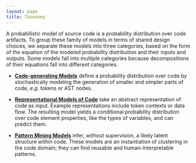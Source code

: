 ```yaml
---
layout: page
title: Taxonomy
---
```

A probabilistic model of source code is a probability distribution 
over code artifacts. To group these family of models
in terms of shared design choices,
we separate these models into three categories,
based on the form of the equation of the modeled probability 
distribution and their inputs and outputs. Some models fall into multiple categories
because decompositions of their equations fall into different categories.


 * [**Code-generating Models**](generative.html) define a probability distribution over code by 
    stochastically modeling the generation of smaller and simpler parts of code, _e.g._
    tokens or AST nodes.

 * [**Representational Models of Code**](representational.html) take an abstract
    representation of 
    code as input.  Example representations include token contexts or data flow.
    The resulting model yields a conditional probability distribution over code
    element properties, like the types of variables, and can predict them.

 * [**Pattern Mining Models**](pattern.html) infer, without supervision, a likely latent
    structure within code. These models are an instantiation of clustering
    in the code domain; they can find reusable and human-interpretable patterns.

